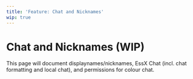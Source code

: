 ```yaml
---
title: 'Feature: Chat and Nicknames'
wip: true
---
```


# Chat and Nicknames (WIP)

This page will document displaynames/nicknames, EssX Chat (incl. chat formatting and local chat), and permissions for colour chat.
